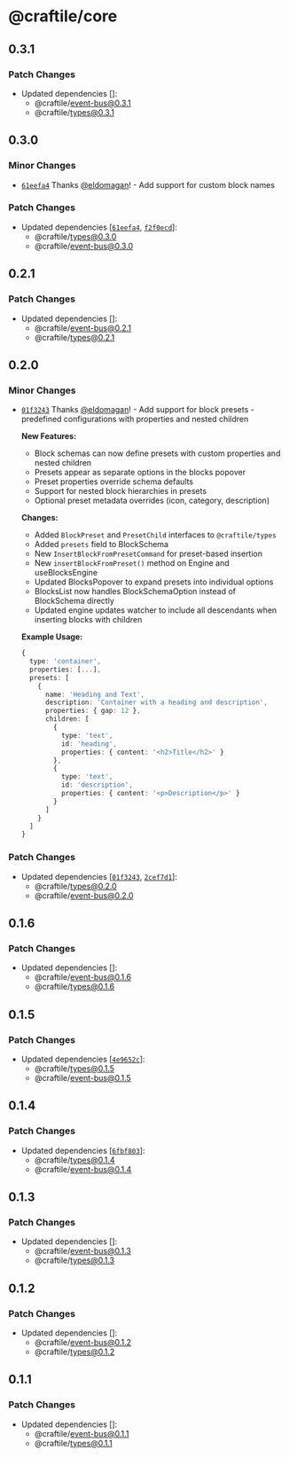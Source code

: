 # @craftile/core

## 0.3.1

### Patch Changes

- Updated dependencies []:
  - @craftile/event-bus@0.3.1
  - @craftile/types@0.3.1

## 0.3.0

### Minor Changes

- [`61eefa4`](https://github.com/craftile/editor/commit/61eefa45d358abbfdc9c0c2a9d52263a436e170c) Thanks [@eldomagan](https://github.com/eldomagan)! - Add support for custom block names

### Patch Changes

- Updated dependencies [[`61eefa4`](https://github.com/craftile/editor/commit/61eefa45d358abbfdc9c0c2a9d52263a436e170c), [`f2f0ecd`](https://github.com/craftile/editor/commit/f2f0ecd68a0b3eaadf8676622788058f5fdc422d)]:
  - @craftile/types@0.3.0
  - @craftile/event-bus@0.3.0

## 0.2.1

### Patch Changes

- Updated dependencies []:
  - @craftile/event-bus@0.2.1
  - @craftile/types@0.2.1

## 0.2.0

### Minor Changes

- [`01f3243`](https://github.com/craftile/editor/commit/01f3243a863a540deee4c62afa36c4ce06121a5d) Thanks [@eldomagan](https://github.com/eldomagan)! - Add support for block presets - predefined configurations with properties and nested children

  **New Features:**
  - Block schemas can now define presets with custom properties and nested children
  - Presets appear as separate options in the blocks popover
  - Preset properties override schema defaults
  - Support for nested block hierarchies in presets
  - Optional preset metadata overrides (icon, category, description)

  **Changes:**
  - Added `BlockPreset` and `PresetChild` interfaces to `@craftile/types`
  - Added `presets` field to BlockSchema
  - New `InsertBlockFromPresetCommand` for preset-based insertion
  - New `insertBlockFromPreset()` method on Engine and useBlocksEngine
  - Updated BlocksPopover to expand presets into individual options
  - BlocksList now handles BlockSchemaOption instead of BlockSchema directly
  - Updated engine updates watcher to include all descendants when inserting blocks with children

  **Example Usage:**

  ```typescript
  {
    type: 'container',
    properties: [...],
    presets: [
      {
        name: 'Heading and Text',
        description: 'Container with a heading and description',
        properties: { gap: 12 },
        children: [
          {
            type: 'text',
            id: 'heading',
            properties: { content: '<h2>Title</h2>' }
          },
          {
            type: 'text',
            id: 'description',
            properties: { content: '<p>Description</p>' }
          }
        ]
      }
    ]
  }
  ```

### Patch Changes

- Updated dependencies [[`01f3243`](https://github.com/craftile/editor/commit/01f3243a863a540deee4c62afa36c4ce06121a5d), [`2cef7d1`](https://github.com/craftile/editor/commit/2cef7d1c9d555045c6ecac054607923f435febdb)]:
  - @craftile/types@0.2.0
  - @craftile/event-bus@0.2.0

## 0.1.6

### Patch Changes

- Updated dependencies []:
  - @craftile/event-bus@0.1.6
  - @craftile/types@0.1.6

## 0.1.5

### Patch Changes

- Updated dependencies [[`4e9652c`](https://github.com/craftile/editor/commit/4e9652c57214b72e8f7b8519fac8aead14297a4c)]:
  - @craftile/types@0.1.5
  - @craftile/event-bus@0.1.5

## 0.1.4

### Patch Changes

- Updated dependencies [[`6fbf803`](https://github.com/craftile/editor/commit/6fbf803067b4bc7b6a56e9813fcb30b8ea7dc564)]:
  - @craftile/types@0.1.4
  - @craftile/event-bus@0.1.4

## 0.1.3

### Patch Changes

- Updated dependencies []:
  - @craftile/event-bus@0.1.3
  - @craftile/types@0.1.3

## 0.1.2

### Patch Changes

- Updated dependencies []:
  - @craftile/event-bus@0.1.2
  - @craftile/types@0.1.2

## 0.1.1

### Patch Changes

- Updated dependencies []:
  - @craftile/event-bus@0.1.1
  - @craftile/types@0.1.1

